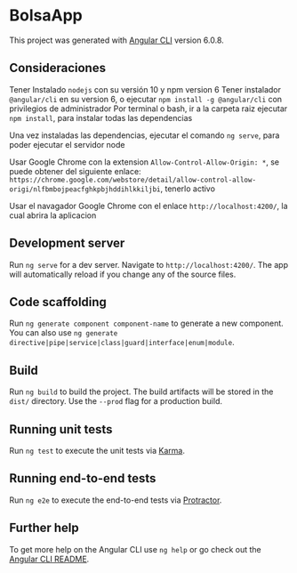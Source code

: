 # BolsaApp

This project was generated with [Angular CLI](https://github.com/angular/angular-cli) version 6.0.8.

## Consideraciones

Tener Instalado `nodejs` con su versión 10 y npm version 6
Tener instalador `@angular/cli` en su version 6, o ejecutar `npm install -g @angular/cli` con privilegios de administrador
Por terminal o bash, ir a la carpeta raiz ejecutar `npm install`, para instalar todas las dependencias

Una vez instaladas las dependencias, ejecutar el comando `ng serve`, para poder ejecutar el servidor node

Usar Google Chrome con la extension `Allow-Control-Allow-Origin: *`, se puede obtener del siguiente enlace: `https://chrome.google.com/webstore/detail/allow-control-allow-origi/nlfbmbojpeacfghkpbjhddihlkkiljbi`, tenerlo activo

Usar el navagador Google Chrome con el enlace `http://localhost:4200/`, la cual abrira la aplicacion
 

## Development server

Run `ng serve` for a dev server. Navigate to `http://localhost:4200/`. The app will automatically reload if you change any of the source files.

## Code scaffolding

Run `ng generate component component-name` to generate a new component. You can also use `ng generate directive|pipe|service|class|guard|interface|enum|module`.

## Build

Run `ng build` to build the project. The build artifacts will be stored in the `dist/` directory. Use the `--prod` flag for a production build.

## Running unit tests

Run `ng test` to execute the unit tests via [Karma](https://karma-runner.github.io).

## Running end-to-end tests

Run `ng e2e` to execute the end-to-end tests via [Protractor](http://www.protractortest.org/).

## Further help

To get more help on the Angular CLI use `ng help` or go check out the [Angular CLI README](https://github.com/angular/angular-cli/blob/master/README.md).


